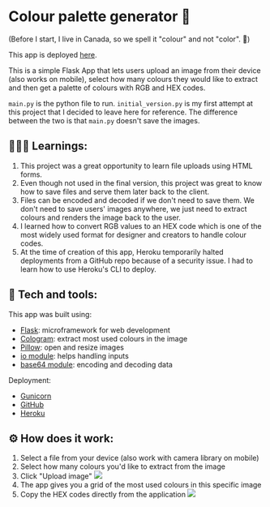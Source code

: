 # Colour palette generator 🎨

(Before I start, I live in Canada, so we spell it "colour" and not "color". 🙂)

This app is deployed [here](https://colour-palette-generator-pg.herokuapp.com/).

This is a simple Flask App that lets users upload an image from their device (also works on mobile), select how many colours they would like to extract and then get a palette of colours with RGB and HEX codes.

`main.py` is the python file to run. `initial_version.py` is my first attempt at this project that I decided to leave here for reference. The difference between the two is that `main.py` doesn't save the images.

## 👨🏼‍🎓 Learnings:
1. This project was a great opportunity to learn file uploads using HTML forms.
2. Even though not used in the final version, this project was great to know how to save files and serve them later back to the client.
3. Files can be encoded and decoded if we don't need to save them. We don't need to save users' images anywhere, we just need to extract colours and renders the image back to the user.
4. I learned how to convert RGB values to an HEX code which is one of the most widely used format for designer and creators to handle colour codes.
5. At the time of creation of this app, Heroku temporarily halted deployments from a GitHub repo because of a security issue. I had to learn how to use Heroku's CLI to deploy.

## 🚀 Tech and tools:

This app was built using:
- [Flask](https://flask.palletsprojects.com/en/2.1.x/): microframework for web development
- [Cologram](https://pypi.org/project/colorgram.py/): extract most used colours in the image
- [Pillow](https://pillow.readthedocs.io/en/stable/): open and resize images
- [io module](https://docs.python.org/3/library/io.html): helps handling inputs
- [base64 module](https://docs.python.org/3/library/base64.html): encoding and decoding data

Deployment:
- [Gunicorn](https://gunicorn.org/)
- [GitHub](https://github.com/pierregoaer/colour-palette-generator)
- [Heroku](https://colour-palette-generator-pg.herokuapp.com/)

## ⚙️ How does it work:
1. Select a file from your device (also work with camera library on mobile)
2. Select how many colours you'd like to extract from the image
3. Click "Upload image"
![](README_images/colour_palette_file_selection.png)
4. The app gives you a grid of the most used colours in this specific image
5. Copy the HEX codes directly from the application
![](README_images/colour_palette_final.png)